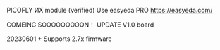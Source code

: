 PICOFLY ИX module (verified)
Use easyeda PRO
https://easyeda.com/

COMEING SOOOOOOOOON！
UPDATE V1.0 board

20230601 + Supports 2.7x firmware
